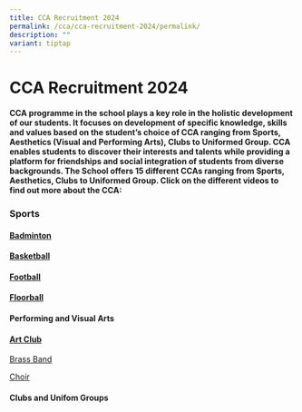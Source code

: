 ```yaml
---
title: CCA Recruitment 2024
permalink: /cca/cca-recruitment-2024/permalink/
description: ""
variant: tiptap
---
```

<h1>CCA Recruitment 2024</h1>
<p><strong>CCA programme in the school plays a key role in the holistic development of our students. It focuses on development of specific knowledge, skills and values based on the student’s choice of CCA ranging from Sports, Aesthetics (Visual and Performing Arts), Clubs to Uniformed Group. CCA enables students to discover their interests and talents while providing a platform for friendships and social integration of students from diverse backgrounds. The School offers 15 different CCAs ranging from Sports, Aesthetics, Clubs to Uniformed Group. Click on the different videos to find out more about the CCA:</strong>
</p>
<h3><strong>Sports</strong></h3>
<h4><a href="https://www.youtube.com/watch?v=gpZ0_t5onkY" rel="noopener noreferrer nofollow" target="_blank">Badminton</a></h4>
<h4><a href="https://www.youtube.com/watch?v=BlXvHsWqYCg" rel="noopener noreferrer nofollow" target="_blank">Basketball</a></h4>
<h4><a href="https://www.youtube.com/watch?v=KtUsEcy0gsY" rel="noopener noreferrer nofollow" target="_blank">Football</a></h4>
<h4><a href="https://www.youtube.com/watch?v=60wnUowpydw" rel="noopener noreferrer nofollow" target="_blank">Floorball</a></h4>
<p></p>
<h4><strong>Performing and Visual Arts</strong></h4>
<h4><a href="https://www.youtube.com/watch?v=qXYBqkUPjUg" rel="noopener noreferrer nofollow" target="_blank">Art Club</a></h4>
<p><a href="https://www.youtube.com/watch?v=z0wQc_nMnTE" rel="noopener noreferrer nofollow" target="_blank">Brass Band</a>
</p>
<p><a href="https://www.youtube.com/watch?v=eYHIh15JmWw" rel="noopener noreferrer nofollow" target="_blank">Choir</a>
</p>
<p></p>
<p></p>
<p></p>
<p></p>
<p></p>
<h4>Clubs and Unifom Groups</h4>
<p></p>
<p></p>
<p></p>